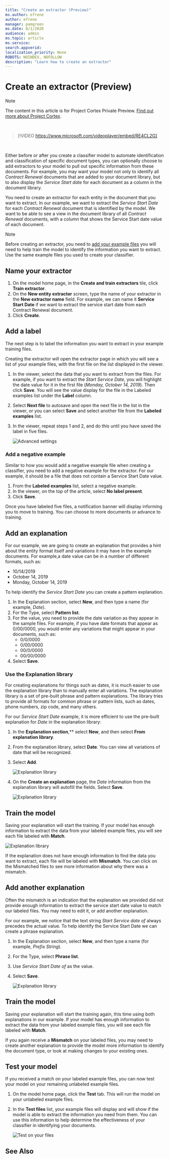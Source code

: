 ```yaml
---
title: "Create an extractor (Preview)"
ms.author: efrene
author: efrene
manager: pamgreen
ms.date: 8/1/2020
audience: admin
ms.topic: article
ms.service: 
search.appverid: 
localization_priority: None
ROBOTS: NOINDEX, NOFOLLOW
description: "Learn how to create an extractor"
---
```


# Create an extractor (Preview)
> [!Note] 
> The content in this article is for Project Cortex Private Preview. [Find out more about Project Cortex](https://aka.ms/projectcortex).

</br>

> [!VIDEO https://www.microsoft.com/videoplayer/embed/RE4CL2G]

</br> 

Either before or after you create a classifier model to automate identification and classification of specific document types, you can optionally choose to add extractors to your model to pull out specific information from these documents. For example, you may want your model not only to identify all *Contract Renewal* documents that are added to your document library, but to also display the *Service Start date* for each document as a column in the document library.

You need to create an extractor for each entity in the document that you want to extract. In our example, we want to extract the *Service Start Date* for each *Contract Renewal* document that is identified by the model. We want to be able to see a view in the document library of all *Contract Renewal* documents, with a column that shows the Service Start date value of each document.

> [!Note]
> Before creating an extractor, you need to [add your example files](https://docs.microsoft.com/microsoft-365/contentunderstanding/create-a-classifier?view=o365-worldwide#add-your-example-files) you will need to help train the model to identify the information you want to extract. Use the same example files you used to create your classifier.


## Name your extractor

1. On the model home page, in the **Create and train extractors** tile, click **Train extractor**.
2. On the **New entity extractor** screen, type the name of your extractor in the **New extractor name** field. For example, we can name it **Service Start Date** if we want to extract the service start date from each Contract Renewal document.
3. Click **Create**.

## Add a label

The next step is to label the information you want to extract in your example training files.

Creating the extractor will open the extractor page in which you will see a list of your example files, with the first file on the list displayed in the viewer.

1. In the viewer, select the data that you want to extract from the files. For example, if you want to extract the *Start Service Date*, you will highlight the date value for it in the first file (*Monday, October 14, 2019*). Then click **Save**.  You will see the value display for the file in the Labeled examples list under the **Label** column.
2. Select **Next file** to autosave and open the next file in the list in the viewer, or you can select **Save** and select another file from the **Labeled examples** list.
3. In the viewer, repeat steps 1 and 2, and do this until you have saved the label in five files.

    ![Advanced settings](../media/content-understanding/select-service-start-date.png) 


### Add a negative example

Similar to how you would add a negative example file when creating a classifier, you need to add a negative example for the extractor. For our example, it should be a file that does not contain a Service Start Date value.

1. From the **Labeled examples** list, select a negative example.
2. In the viewer, on the top of the article, select **No label present**.
3. Click **Save**.
 
Once you have labeled five files, a notification banner will display informing you to move to training. You can choose to more documents or advance to training. 

## Add an explanation

For our example, we are going to create an explanation that provides a hint about the entity format itself and variations it may have in the example documents. For example,a date value can be in a number of different formats, such as:
- 10/14/2019
- October 14, 2019
- Monday, October 14, 2019
 

To help identify the *Service Start Date* you can create a pattern explanation.

1. In the Explanation section, select **New**, and then type a name (for example, *Date*).
2. For the Type, select **Pattern list**.
3. For the value, you need to provide the date variation as they appear in the sample files. For example, if you have date formats that appear as 0/00/0000, you would enter any variations that might appear in your documents, such as:
    - 0/0/0000
    - 0/00/0000
    - 00/0/0000
    - 00/00/0000
4. Select **Save**.


### Use the Explanation library

For creating explanations for things such as dates, it is much easier to use the explanation library than to manually enter all variations. The explanation library is a set of pre-built phrase and pattern explanations. The library tries to provide all formats for common phrase or pattern lists, such as dates, phone numbers, zip code, and many others. 

For our *Service Start Date* example, it is more efficient to use the pre-built explanation for *Date* in the explanation library:

1. In the **Explanation section**,** select **New**, and then select **From explanation library**.
2. From the explanation library, select **Date**. You can view all variations of date that will be recognized.
3. Select **Add**.</br>

    ![Explanation library](../media/content-understanding/explanation-library.png) 

4. On the **Create an explanation** page, the *Date* information from the explanation library will autofill the fields. Select **Save**.</br>

    ![Explanation library](../media/content-understanding/date-explanation-library.png) 

 
## Train the model 

Saving your explanation will start the training. If your model has enough information to extract the data from your labeled example files, you will see each file labeled with **Match**.  

![Explanation library](../media/content-understanding/match2.png) 

If the explanation does not have enough information to find the data you want to extract, each file will be labeled with **Mismatch**. You can click on the Mismatched files to see more information about why there was a mismatch.


## Add another explanation

Often the mismatch is an indication that the explanation we provided did not provide enough information to extract the service start date value to match our labeled files. You may need to edit it, or add another explanation.

For our example, we notice that the text string *Start Service date of* always precedes the actual value. To help identify the Service Start Date we can create a phrase explanation.

1. In the Explanation section, select **New**, and then type a name (for example, *Prefix String*).
2. For the Type, select **Phrase list**.
3. Use *Service Start Date of* as the value.
4. Select **Save**.

    ![Explanation library](../media/content-understanding/prefix-string.png) 


## Train the model

Saving your explanation will start the training again, this time using both explanations in our example. If your model has enough information to extract the data from your labeled example files, you will see each file labeled with **Match**. 

If you again receive a **Mismatch** on your labeled files, you may need to create another explanation to provide the model more information to identify the document type, or look at making changes to your existing ones.

## Test your model

If you received a match on your labeled example files, you can now test your model on your remaining unlabeled example files.

1. On the model home page, click the **Test** tab.  This will run the model on your unlabeled example files.
2. In the **Test files** list, your example files will display and will show if the model is able to extract the information you need from them. You can use this information to help determine the effectiveness of your classifier in identifying your documents.

    ![Test on your files](../media/content-understanding/test-filies-extractor.png) 

## See Also
  




